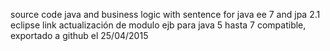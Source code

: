 source code java and business logic with sentence for java ee 7 and jpa 2.1 eclipse link
actualización de modulo ejb para java 5 hasta 7 compatible, exportado a github el 25/04/2015